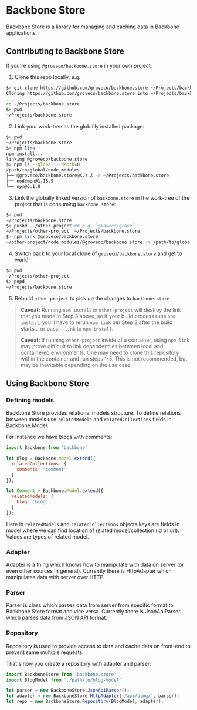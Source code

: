 # Backbone Store

Backbone Store is a library for managing and caching data in Backbone applications.

## Contributing to Backbone Store

If you're using `@groveco/backbone.store` in your own project:

1. Clone this repo locally, e.g.
  ```sh
  $> git clone https://github.com/groveco/backbone.store ~/Projects/backbone.store && cd $_
  Cloning https://github.com/groveco/backbone.store into ~/Projects/backbone.store
  . . .
  cd ~/Projects/backbone.store
  $> pwd
  ~/Projects/backbone.store
  ```
2. Link your work-tree as the globally installed package:
  ```sh
  $> pwd
  ~/Projects/backbone.store
  $> npm link
  npm install...
  linking @groveco/backbone.store
  $> npm ls --global --depth=0
  /path/to/global/node_modules
  ├── @groveco/backbone.store@X.Y.Z -> ~/Projects/backbone.store
  ├── nodemon@1.18.9
  └── npm@6.1.0
  ```
3. Link the globally linked version of `backbone.store` in the work-tree of the project that is consuming `backbone.store`:
  ```sh
  $> pwd
  ~/Projects/backbone.store
  $> pushd ../other-project ## e.g. `groveco/grove`
  ~/Projects/other-project  ~/Projects/backbone.store
  $> npm link @groveco/backbone.store
  ~/other-project/node_modules/@groveco/backbone.store -> /path/to/global/node_modules/@groveco/backbone.store -> ~/Projects/backbone.store
  ```
4. Switch back to your local clone of `groveco/backbone.store` and get to work!
  ```sh
  $> pwd
  ~/Projects/other-project
  $> popd
  ~/Projects/backbone.store
  ```

5. Rebuild `other-project` to pick up the changes to `backbone.store`

> **Caveat:** Running `npm install` in `other-project` will destroy the link
> that you made in Step 3 above, so if your build process runs `npm install`,
> you'll have to rerun `npm link` per Step 3 after the build starts... or pass
> `--link` to `npm install`.

> **Caveat:**  If running `other-project` inside of a container, using `npm link`
> may prove difficult to link dependencies between local and containered environments. 
> One may need to clone this repository within the container and run steps 1-5. 
> This is not recommended, but may be inevitable depending on the use case.

## Using Backbone Store

### Defining models

Backbone Store provides relational models structure. To define relations between models use `relatedModels` and
`relatedCollections` fields in Backbone.Model.

For instance we have blogs with comments:

```javascript
import Backbone from 'backbone'

let Blog = Backbone.Model.extend({
  relatedCollections: {
    comments: 'comment'
  }
});

let Comment = Backbone.Model.extend({
  relatedModels: {
    blog: 'blog'
  }
});
```

Here in `relatedModels` and `relatedCollections` objects keys are fields in model where we can find location of related
model/collection (id or url). Values are types of related model.

### Adapter

Adapter is a thing which knows how to manipulate with data on server (or even other sources in general). Currently there
is HttpAdapter which manipulates data with server over HTTP.

### Parser

Parser is class which parses data from server from specific format to Backbone Store format and vice versa. Currently
there is JsonApiParser which parses data from [JSON API](http://jsonapi.org/) format.

### Repository

Repository is used to provide access to data and cache data on front-end to prevent same multiple requests.

That's how you create a repository with adapter and parser:

```javascript
import BackboneStore from 'backbone.store'
import BlogModel from './path/to/blog-model'

let parser = new BackboneStore.JsonApiParser();
let adapter = new BackboneStore.HttpAdapter('/api/blog/', parser);
let repo = new BackboneStore.Repository(BlogModel, adapter);
```
